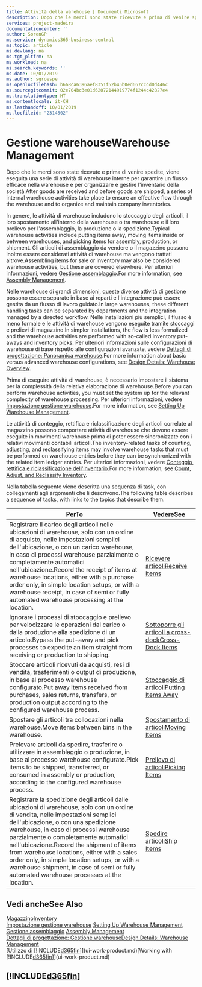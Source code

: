 ```yaml
---
title: Attività della warehouse | Documenti Microsoft
description: Dopo che le merci sono state ricevute e prima di venire spedite, viene eseguita una serie di attività di warehouse interne per garantire un flusso efficace nella warehouse e per organizzare e gestire l'inventario della società.
services: project-madeira
documentationcenter: ''
author: SorenGP
ms.service: dynamics365-business-central
ms.topic: article
ms.devlang: na
ms.tgt_pltfrm: na
ms.workload: na
ms.search.keywords: ''
ms.date: 10/01/2019
ms.author: sgroespe
ms.openlocfilehash: b668ca6396aef8351f52b45b0ed667cccd0d446c
ms.sourcegitcommit: 02e704bc3e01d62072144919774f1244c42827e4
ms.translationtype: HT
ms.contentlocale: it-CH
ms.lasthandoff: 10/01/2019
ms.locfileid: "2314502"
---
```

# <a name="warehouse-management"></a><span data-ttu-id="188f9-103">Gestione warehouse</span><span class="sxs-lookup"><span data-stu-id="188f9-103">Warehouse Management</span></span>
<span data-ttu-id="188f9-104">Dopo che le merci sono state ricevute e prima di venire spedite, viene eseguita una serie di attività di warehouse interne per garantire un flusso efficace nella warehouse e per organizzare e gestire l'inventario della società.</span><span class="sxs-lookup"><span data-stu-id="188f9-104">After goods are received and before goods are shipped, a series of internal warehouse activities take place to ensure an effective flow through the warehouse and to organize and maintain company inventories.</span></span>

<span data-ttu-id="188f9-105">In genere, le attività di warehouse includono lo stoccaggio degli articoli, il loro spostamento all'interno della warehouse o tra warehouse e il loro prelievo per l'assemblaggio, la produzione o la spedizione.</span><span class="sxs-lookup"><span data-stu-id="188f9-105">Typical warehouse activities include putting items away, moving items inside or between warehouses, and picking items for assembly, production, or shipment.</span></span> <span data-ttu-id="188f9-106">Gli articoli di assemblaggio da vendere o il magazzino possono inoltre essere considerati attività di warehouse ma vengono trattati altrove.</span><span class="sxs-lookup"><span data-stu-id="188f9-106">Assembling items for sale or inventory may also be considered warehouse activities, but these are covered elsewhere.</span></span> <span data-ttu-id="188f9-107">Per ulteriori informazioni, vedere [Gestione assemblaggio](assembly-assemble-items.md).</span><span class="sxs-lookup"><span data-stu-id="188f9-107">For more information, see [Assembly Management](assembly-assemble-items.md).</span></span>  

<span data-ttu-id="188f9-108">Nelle warehouse di grandi dimensioni, queste diverse attività di gestione possono essere separate in base ai reparti e l'integrazione può essere gestita da un flusso di lavoro guidato.</span><span class="sxs-lookup"><span data-stu-id="188f9-108">In large warehouses, these different handling tasks can be separated by departments and the integration managed by a directed workflow.</span></span> <span data-ttu-id="188f9-109">Nelle installazioni più semplici, il flusso è meno formale e le attività di warehouse vengono eseguite tramite stoccaggi e prelievi di magazzino.</span><span class="sxs-lookup"><span data-stu-id="188f9-109">In simpler installations, the flow is less formalized and the warehouse activities are performed with so-called inventory put-aways and inventory picks.</span></span> <span data-ttu-id="188f9-110">Per ulteriori informazioni sulle configurazioni di warehouse di base rispetto alle configurazioni avanzate, vedere [Dettagli di progettazione: Panoramica warehouse](design-details-warehouse-overview.md).</span><span class="sxs-lookup"><span data-stu-id="188f9-110">For more information about basic versus advanced warehouse configurations, see [Design Details: Warehouse Overview](design-details-warehouse-overview.md).</span></span>

<span data-ttu-id="188f9-111">Prima di eseguire attività di warehouse, è necessario impostare il sistema per la complessità della relativa elaborazione di warehouse.</span><span class="sxs-lookup"><span data-stu-id="188f9-111">Before you can perform warehouse activities, you must set the system up for the relevant complexity of warehouse processing.</span></span> <span data-ttu-id="188f9-112">Per ulteriori informazioni, vedere [Impostazione gestione warehouse](warehouse-setup-warehouse.md).</span><span class="sxs-lookup"><span data-stu-id="188f9-112">For more information, see [Setting Up Warehouse Management](warehouse-setup-warehouse.md).</span></span>

<span data-ttu-id="188f9-113">Le attività di conteggio, rettifica e riclassificazione degli articoli correlate al magazzino possono comportare attività di warehouse che devono essere eseguite in movimenti warehouse prima di poter essere sincronizzate con i relativi movimenti contabili articoli.</span><span class="sxs-lookup"><span data-stu-id="188f9-113">The inventory-related tasks of counting, adjusting, and reclassifying items may involve warehouse tasks that must be performed on warehouse entries before they can be synchronized with the related item ledger entries.</span></span> <span data-ttu-id="188f9-114">Per ulteriori informazioni, vedere [Conteggio, rettifica e riclassificazione dell'inventario](inventory-how-count-adjust-reclassify.md).</span><span class="sxs-lookup"><span data-stu-id="188f9-114">For more information, see [Count, Adjust, and Reclassify Inventory](inventory-how-count-adjust-reclassify.md).</span></span>

 <span data-ttu-id="188f9-115">Nella tabella seguente viene descritta una sequenza di task, con collegamenti agli argomenti che li descrivono.</span><span class="sxs-lookup"><span data-stu-id="188f9-115">The following table describes a sequence of tasks, with links to the topics that describe them.</span></span>   

|<span data-ttu-id="188f9-116">**Per**</span><span class="sxs-lookup"><span data-stu-id="188f9-116">**To**</span></span>|<span data-ttu-id="188f9-117">**Vedere**</span><span class="sxs-lookup"><span data-stu-id="188f9-117">**See**</span></span>|  
|------------|-------------|  
|<span data-ttu-id="188f9-118">Registrare il carico degli articoli nelle ubicazioni di warehouse, solo con un ordine di acquisto, nelle impostazioni semplici dell'ubicazione, o con un carico warehouse, in caso di processi warehouse parzialmente o completamente automatici nell'ubicazione.</span><span class="sxs-lookup"><span data-stu-id="188f9-118">Record the receipt of items at warehouse locations, either with a purchase order only, in simple location setups, or with a warehouse receipt, in case of semi or fully automated warehouse processing at the location.</span></span>|[<span data-ttu-id="188f9-119">Ricevere articoli</span><span class="sxs-lookup"><span data-stu-id="188f9-119">Receive Items</span></span>](warehouse-how-receive-items.md)|
|<span data-ttu-id="188f9-120">Ignorare i processi di stoccaggio e prelievo per velocizzare le operazioni dal carico o dalla produzione alla spedizione di un articolo.</span><span class="sxs-lookup"><span data-stu-id="188f9-120">Bypass the put-away and pick processes to expedite an item straight from receiving or production to shipping.</span></span>|[<span data-ttu-id="188f9-121">Sottoporre gli articoli a cross-dock</span><span class="sxs-lookup"><span data-stu-id="188f9-121">Cross-Dock Items</span></span>](warehouse-how-to-cross-dock-items.md)|    
|<span data-ttu-id="188f9-122">Stoccare articoli ricevuti da acquisti, resi di vendita, trasferimenti o output di produzione, in base al processo warehouse configurato.</span><span class="sxs-lookup"><span data-stu-id="188f9-122">Put away items received from purchases, sales returns, transfers, or production output according to the configured warehouse process.</span></span>|[<span data-ttu-id="188f9-123">Stoccaggio di articoli</span><span class="sxs-lookup"><span data-stu-id="188f9-123">Putting Items Away</span></span>](warehouse-put-away-items.md)|
|<span data-ttu-id="188f9-124">Spostare gli articoli tra collocazioni nella warehouse.</span><span class="sxs-lookup"><span data-stu-id="188f9-124">Move items between bins in the warehouse.</span></span>|[<span data-ttu-id="188f9-125">Spostamento di articoli</span><span class="sxs-lookup"><span data-stu-id="188f9-125">Moving Items</span></span>](warehouse-move-items.md)|
|<span data-ttu-id="188f9-126">Prelevare articoli da spedire, trasferire o utilizzare in assemblaggio o produzione, in base al processo warehouse configurato.</span><span class="sxs-lookup"><span data-stu-id="188f9-126">Pick items to be shipped, transferred, or consumed in assembly or production, according to the configured warehouse process.</span></span>|[<span data-ttu-id="188f9-127">Prelievo di articoli</span><span class="sxs-lookup"><span data-stu-id="188f9-127">Picking Items</span></span>](warehouse-pick-items.md)|
|<span data-ttu-id="188f9-128">Registrare la spedizione degli articoli dalle ubicazioni di warehouse, solo con un ordine di vendita, nelle impostazioni semplici dell'ubicazione, o con una spedizione warehouse, in caso di processi warehouse parzialmente o completamente automatici nell'ubicazione.</span><span class="sxs-lookup"><span data-stu-id="188f9-128">Record the shipment of items from warehouse locations, either with a sales order only, in simple location setups, or with a warehouse shipment, in case of semi or fully automated warehouse processes at the location.</span></span>|[<span data-ttu-id="188f9-129">Spedire articoli</span><span class="sxs-lookup"><span data-stu-id="188f9-129">Ship Items</span></span>](warehouse-how-ship-items.md)|  

## <a name="see-also"></a><span data-ttu-id="188f9-130">Vedi anche</span><span class="sxs-lookup"><span data-stu-id="188f9-130">See Also</span></span>  
[<span data-ttu-id="188f9-131">Magazzino</span><span class="sxs-lookup"><span data-stu-id="188f9-131">Inventory</span></span>](inventory-manage-inventory.md)  
<span data-ttu-id="188f9-132">[Impostazione gestione warehouse](warehouse-setup-warehouse.md)   </span><span class="sxs-lookup"><span data-stu-id="188f9-132">[Setting Up Warehouse Management](warehouse-setup-warehouse.md)   </span></span>  
<span data-ttu-id="188f9-133">[Gestione assemblaggio](assembly-assemble-items.md)  </span><span class="sxs-lookup"><span data-stu-id="188f9-133">[Assembly Management](assembly-assemble-items.md)  </span></span>  
[<span data-ttu-id="188f9-134">Dettagli di progettazione: Gestione warehouse</span><span class="sxs-lookup"><span data-stu-id="188f9-134">Design Details: Warehouse Management</span></span>](design-details-warehouse-management.md)  
<span data-ttu-id="188f9-135">[Utilizzo di [!INCLUDE[d365fin](includes/d365fin_md.md)]](ui-work-product.md)</span><span class="sxs-lookup"><span data-stu-id="188f9-135">[Working with [!INCLUDE[d365fin](includes/d365fin_md.md)]](ui-work-product.md)</span></span>  

## [!INCLUDE[d365fin](includes/free_trial_md.md)]  
